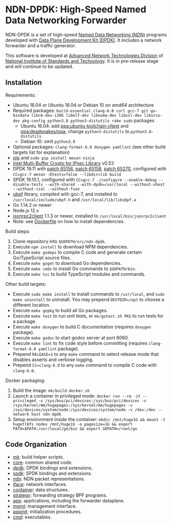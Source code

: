 # NDN-DPDK: High-Speed Named Data Networking Forwarder

NDN-DPDK is a set of high-speed [Named Data Networking (NDN)](https://named-data.net/) programs developed with [Data Plane Development Kit (DPDK)](https://www.dpdk.org/). It includes a network forwarder and a traffic generator.

This software is developed at [Advanced Network Technologies Division](https://www.nist.gov/itl/antd) of [National Institute of Standards and Technology](https://www.nist.gov/). It is in pre-release stage and will continue to be updated.

## Installation

Requirements:

* Ubuntu 16.04 or Ubuntu 18.04 or Debian 10 on *amd64* architecture
* Required packages: `build-essential clang-6.0 curl gcc-7 git go-bindata libc6-dev-i386 libelf-dev libnuma-dev libssl-dev liburcu-dev pkg-config python3.8 python3-distutils rake sudo` packages
  * Ubuntu 16.04: add [ppa:ubuntu-toolchain-r/test](https://launchpad.net/~ubuntu-toolchain-r/+archive/ubuntu/test) and [ppa:deadsnakes/ppa](https://launchpad.net/~deadsnakes/+archive/ubuntu/ppa), change `python3-distutils` to `python3.8-distutils`
  * Debian 10: omit `python3.8`
* Optional packages: `clang-format-6.0 doxygen yamllint`
  (see other build targets list for explanation)
* [pip](https://pip.pypa.io/en/stable/installing/) and `sudo pip install meson ninja`
* [Intel Multi-Buffer Crypto for IPsec Library](https://github.com/intel/intel-ipsec-mb) v0.53
* DPDK 19.11 with [patch 65156](https://patches.dpdk.org/patch/65156/), [patch 65158](https://patches.dpdk.org/patch/65158/), [patch 65270](https://patches.dpdk.org/patch/65270/), configured with `CC=gcc-7 meson -Dtests=false --libdir=lib build`
* SPDK 19.10.1, configured with `CC=gcc-7 ./configure --enable-debug --disable-tests --with-shared --with-dpdk=/usr/local --without-vhost --without-isal --without-fuse`
* [ubpf](https://github.com/iovisor/ubpf/tree/4cbf7998e6f72f3f4d0b30cf30cb508428eb421f) library, compiled with gcc-7, and installed to `/usr/local/include/ubpf.h` and `/usr/local/lib/libubpf.a`
* Go 1.14.2 or newer
* Node.js 12.x
* [jsonrpc2client](https://github.com/powerman/rpc-codec/releases) 1.1.3 or newer, installed to `/usr/local/bin/jsonrpc2client`
* Note: see [Dockerfile](./Dockerfile) on how to install dependencies.

Build steps:

1. Clone repository into `$GOPATH/src/ndn-dpdk`.
2. Execute `npm install` to download NPM dependencies.
3. Execute `make godeps` to compile C code and generate certain Go/TypeScript source files.
4. Execute `make goget` to download Go dependencies.
5. Execute `make cmds` to install Go commands to `$GOPATH/bin`.
6. Execute `make tsc` to build TypeScript modules and commands.

Other build targets:

* Execute `sudo make install` to install commands to `/usr/local`, and `sudo make uninstall` to uninstall.
  You may prepend `DESTDIR=/opt` to choose a different location.
* Execute `make gopkg` to build all Go packages.
* Execute `make test` to run unit tests,  or `mk/gotest.sh PKG` to run tests for a package.
* Execute `make doxygen` to build C documentation (requires `doxygen` package).
* Execute `make godoc` to start godoc server at port 6060.
* Execute `make lint` to fix code style before committing (requires `clang-format-6.0 yamllint` package).
* Prepend `RELEASE=1` to any `make` command to select release mode that disables asserts and verbose logging.
* Prepend `CC=clang-6.0` to any `make` command to compile C code with `clang-6.0`.

Docker packaging:

1. Build the image: `mk/build-docker.sh`
2. Launch a container in privileged mode: `docker run --rm -it --privileged -v /sys/bus/pci/devices:/sys/bus/pci/devices -v /sys/kernel/mm/hugepages:/sys/kernel/mm/hugepages -v /sys/devices/system/node:/sys/devices/system/node -v /dev:/dev --network host ndn-dpdk`
3. Setup environment inside the container: `mkdir /mnt/huge1G && mount -t hugetlbfs nodev /mnt/huge1G -o pagesize=1G && export PATH=$PATH:/usr/local/go/bin && export GOPATH=/root/go`

## Code Organization

* [mk](mk/): build helper scripts.
* [core](core/): common shared code.
* [dpdk](dpdk/): DPDK bindings and extensions.
* [spdk](spdk/): SPDK bindings and extensions.
* [ndn](ndn/): NDN packet representations.
* [iface](iface/): network interfaces.
* [container](container/): data structures.
* [strategy](strategy/): forwarding strategy BPF programs.
* [app](app/): applications, including the forwarder dataplane.
* [mgmt](mgmt/): management interface.
* [appinit](appinit/): initialization procedures.
* [cmd](cmd/): executables.
